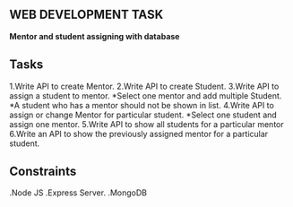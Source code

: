 ## WEB DEVELOPMENT TASK
**Mentor and student assigning with database**
## Tasks
1.Write API to create Mentor.
2.Write API to create Student.
3.Write API to assign a student to mentor.
   *Select one mentor and add multiple Student.
   *A student who has a mentor should not be shown in list.
4.Write API to assign or change Mentor for particular student.
   *Select one student and assign one mentor.
5.Write API to show all students for a particular mentor
6.Write an API to show the previously assigned mentor for a particular student.

## Constraints

.Node JS
.Express Server.
.MongoDB